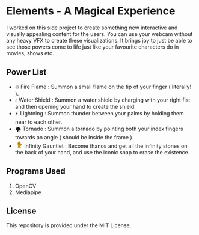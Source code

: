 # Elements - A Magical Experience
I worked on this side project to create something new interactive and visually appealing content for the users. You can use your webcam without any heavy VFX to create these visualizations. It brings joy to just be able to see those powers come to life just like your favourite characters do in movies, shows etc. 

## Power List
- 🔥 Fire Flame : Summon a small flame on the tip of your finger ( literally! ).
- 💧 Water Shield : Summon a water shield by charging with your right fist and then opening your hand to create the shield.
- ⚡ Lightning : Summon thunder between your palms by holding them near to each other.
- 🌪️ Tornado : Summon a tornado by pointing both your index fingers towards an angle ( should be inside the frame ).
- <img src="emote/infinity_gauntlet.png" alt="Infinity Gauntlet" width="20"> Infinity Gauntlet : Become thanos and get all the infinity stones on the back of your hand, and use the iconic snap to erase the existence.

## Programs Used
1. OpenCV
2. Mediapipe

## License
This repository is provided under the MIT License.
